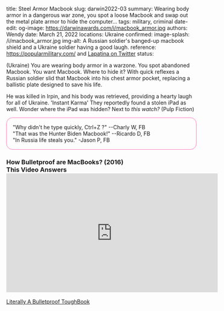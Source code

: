 title: Steel Armor Macbook
slug: darwin2022-03
summary: Wearing body armor in a dangerous war zone, you spot a loose Macbook and swap out the metal plate armor to hide the computer...
tags: military, criminal
date-edit:
og-image: https://darwinawards.com/i/macbook_armor.jpg
authors: Wendy
date: March 21, 2022
locations: Ukraine
confirmed: 
image-splash: /i/macbook_armor.jpg
img-alt: A Russian soldier's banged-up macbook shield and a Ukraine soldier having a good laugh.
reference: <a href="https://popularmilitary.com/karma-russian-soldier-dies-after-replacing-armor-plate-with-stolen-macbook-in-ukraine/">https://popularmilitary.com/</a> and <a href="https://twitter.com/lapatina_/">Lapatina on Twitter</a>
status:


(Ukraine) You are wearing body armor in a warzone. You spot abandoned Macbook. You
want Macbook. Where to hide it? With quick reflexes a Russian soldier
slid that Macbook into his chest armor pocket, replacing a ballistic plate
designed to save his life.
<P>
He was killed in Irpin, and his body was retrieved, providing a hearty
laugh for all of Ukraine. 'Instant Karma' They reportedly found a stolen
iPad as well. Wonder where the iPad was
hidden? <span class="smalltext">Next to <em>this watch?</em> (Pulp Fiction)</span>
</p>
<p class="smalltext" style="border: 1px solid hotpink; border-radius: 1rem; padding: 1rem;>
#InstantKarma<br>
"IPaid with my life" - Andy Y, FB<br>
"Why didn't he type quickly, Ctrl+Z ?" --Charly W, FB<br>
"That was the Hunter Biden Macbook!" --Ricardo D, FB<br>
"In Russia life steals you." -Jason P, FB<br>
</p>

<h3 class="centered">How Bulletproof are MacBooks? (2016)<br>
This Video Answers<br>
<iframe width="560" height="315"
src="https://www.youtube.com/embed/S6FfqGiTbBs" title="YouTube
video player" frameborder="0" allow="accelerometer; autoplay;
clipboard-write; encrypted-media; gyroscope; picture-in-picture" allowfullscreen></iframe>
</h3>
<p class="centered"><a href="https://www.generation-nt.com/panasonic-ordinateur-portable-gamme-toughbook-coque-durcie-protection-soldat-americain-guerre-irak-actualite-22079.html">Literally A Bulletproof ToughBook</a></p>



